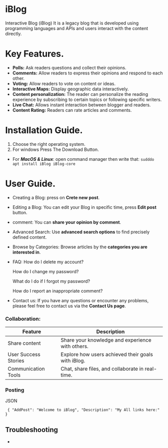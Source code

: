 # iBlog
Interactive Blog (iBlog) It is a legacy blog that is developed using programming languages ​​and APIs and users interact with the content directly.

# Key Features.
- **Polls:** Ask readers questions and collect their opinions.
- **Comments:** Allow readers to express their opinions and respond to each other.
- **Voting:** Allow readers to vote on content or ideas.
- **Interactive Maps:** Display geographic data interactively.
- **Content personalization:** The reader can personalize the reading experience by subscribing to certain topics or following specific writers.
- **Live Chat:** Allows instant interaction between blogger and readers.
- **Content Rating:** Readers can rate articles and comments.

# Installation Guide.
1. Choose the right operating system.
2. For windows Press The  Download  Button.
- For **_MacOS & Linux_**: open command manager then write that: `sudddo apt install iBlog iBlog-core`

# User Guide.

- Creating a Blog: press on **Crete new post**.
- Editing a Blog: You can edit your Blog in specific time, press **Edit post** button.
- comment: You can **share your opinion  by comment**.
- Advanced Search: Use **advanced search options** to find precisely defined content.
- Browse by Categories: Browse articles by the **categories you are interested in**.
- FAQ: 
   How do I delete my account?

   How do I change my password?

   What do I do if I forgot my password?

   How do I report an inappropriate comment?
   
- Contact us: If you have any questions or encounter any problems, please feel free to contact us via the **Contact Us page**.

 ### Collaboration:

| Feature |  Description|
|--|--|
|  Share content|  Share your knowledge and experience with others.|
|User Success Stories|Explore how users achieved their goals with iBlog.|
| Communication Tools |Chat, share files, and collaborate in real-time.  |

### Posting

JSON

`
{
  "AddPost": "Welcome to iBlog",
  "Description": "My All links here:"
}`

## Troubleshooting
- 

<!--stackedit_data:
eyJoaXN0b3J5IjpbODIwNjIwMDM3LDIzMzk1ODQ0MF19
-->